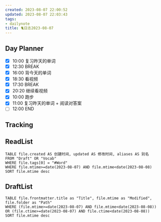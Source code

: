 ```yaml
---
created: 2023-08-07 22:00:52
updated: 2023-08-07 22:03:43
tags: 
- dailynote
title: 🐈日志2023-08-07
---
```


## Day Planner
- [x] 10:00 复习昨天的单词
- [x] 12:30 BREAK
- [x] 16:00 背今天的单词
- [x] 18:30 看视频
- [x] 17:30 BREAK
- [x] 20:20 继续看视频
- [x] 10:00 跑步
- [x] 11:00 复习昨天的单词 + 阅读对答案
- [ ] 12:00 END

## Tracking


## ReadList 
<!--此处显示今日已新增单词-->

```dataview
TABLE file.created AS 创建时间, updated AS 修改时间, aliases AS 别名
FROM "Draft" OR "Vocab"
WHERE file.tags[0] = "#Word"
WHERE file.mtime>=date(2023-08-07) AND file.mtime<date(2023-08-08)
SORT file.mtime desc
```

## DraftList
<!--此处显示今日新增或修改的草稿或其它非文献笔记文件-->

```dataview
TABLE file.frontmatter.title as "Title", file.mtime as "Modified", file.folder as "Path"
WHERE (file.mtime>=date(2023-08-07) AND file.mtime<date(2023-08-08)) OR (file.ctime>=date(2023-08-07) AND file.ctime<date(2023-08-08))
SORT file.mtime desc
```

